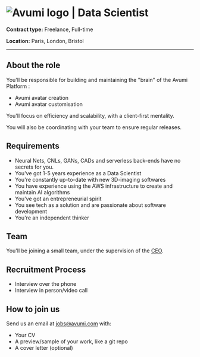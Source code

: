 # ![Avumi logo](https://www.avumi.com/img/avumi-logo.png) | Data Scientist

**Contract type:** Freelance, Full-time

**Location:** Paris, London, Bristol

***

## About the role

You'll be responsible for building and maintaining the "brain" of the Avumi Platform :

- Avumi avatar creation
- Avumi avatar customisation

You'll focus on efficiency and scalability, with a client-first mentality.

You will also be coordinating with your team to ensure regular releases.

## Requirements

* Neural Nets, CNLs, GANs, CADs and serverless back-ends have no secrets for you.
* You've got 1-5 years experience as a Data Scientist
* You're constantly up-to-date with new 3D-imaging softwares
* You have experience using the AWS infrastructure to create and maintain AI algorithms
* You've got an entrepreneurial spirit
* You see tech as a solution and are passionate about software development
* You're an independent thinker

## Team

You'll be joining a small team, under the supervision of the [CEO](https://fr.linkedin.com/in/jamesgwalters).

## Recruitment Process

* Interview over the phone
* Interview in person/video call

## How to join us

Send us an email at jobs@avumi.com with:

* Your CV
* A preview/sample of your work, like a git repo
* A cover letter (optional)
